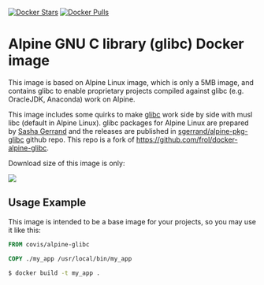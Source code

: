 [![Docker Stars](https://img.shields.io/docker/stars/covis/alpine-glibc.svg?style=flat-square)](https://hub.docker.com/r/covis/alpine-glibc/)
[![Docker Pulls](https://img.shields.io/docker/pulls/covis/alpine-glibc.svg?style=flat-square)](https://hub.docker.com/r/covis/alpine-glibc/)


Alpine GNU C library (glibc) Docker image
=========================================

This image is based on Alpine Linux image, which is only a 5MB image, and contains glibc to enable
proprietary projects compiled against glibc (e.g. OracleJDK, Anaconda) work on Alpine.

This image includes some quirks to make [glibc](https://www.gnu.org/software/libc/) work side by
side with musl libc (default in Alpine Linux). glibc packages for Alpine Linux are prepared by
[Sasha Gerrand](https://github.com/sgerrand) and the releases are published in
[sgerrand/alpine-pkg-glibc](https://github.com/sgerrand/alpine-pkg-glibc) github repo.
This repo is a fork of https://github.com/frol/docker-alpine-glibc.

Download size of this image is only:

[![](https://images.microbadger.com/badges/image/covis/alpine-glibc.svg)](http://microbadger.com/images/covis/alpine-glibc "Get your own image badge on microbadger.com")


Usage Example
-------------

This image is intended to be a base image for your projects, so you may use it like this:

```Dockerfile
FROM covis/alpine-glibc

COPY ./my_app /usr/local/bin/my_app
```

```sh
$ docker build -t my_app .
```